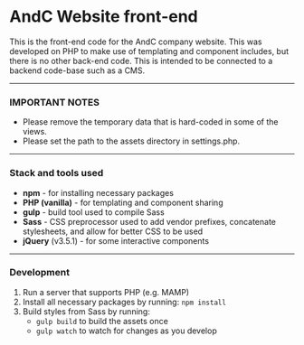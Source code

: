 # AndC Website front-end

This is the front-end code for the AndC company website. This was developed on PHP to make use of templating and component includes, but there is no other back-end code. This is intended to be connected to a backend code-base such as a CMS.

---

### IMPORTANT NOTES
- Please remove the temporary data that is hard-coded in some of the views.
- Please set the path to the assets directory in settings.php.

---

### Stack and tools used
- **npm** - for installing necessary packages
- **PHP (vanilla)** - for templating and component sharing
- **gulp** - build tool used to compile Sass
- **Sass** - CSS preprocessor used to add vendor prefixes, concatenate stylesheets, and allow for better CSS to be used
- **jQuery** (v3.5.1) - for some interactive components

---

### Development
1. Run a server that supports PHP (e.g. MAMP)
1. Install all necessary packages by running: ```npm install```
1. Build styles from Sass by running:
    - ```gulp build``` to build the assets once
    - ```gulp watch``` to watch for changes as you develop

